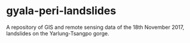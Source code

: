 # gyala-peri-landslides
A repository of GIS and remote sensing data of the 18th November 2017, landslides on the Yarlung-Tsangpo gorge. 
